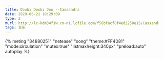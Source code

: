 ```yaml
---
title: Doobi Doobi Doo --Cassandra
date: 2020-06-21 10:29:09
type: 2
murl: http://lc-kdm34f1w.cn-n1.lcfile.com/f56bfacf8f4ed2258e15/Cassandra%20-%20Doobi%20Doobi%20Doo%20%28Don%27t%20Be%20Shy%29.mp3
tags: 音乐
---
```


{% meting "34880251" "netease" "song" "theme:#FF4081" "mode:circulation" "mutex:true" "listmaxheight:340px" "preload:auto"  autoplay %}